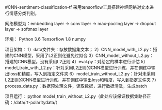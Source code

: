 #CNN-sentiment-classification-tf
采用tensorflow工具搭建神经网络对文本进行情感分类判别。

网络模型为：embedding layer -> conv layer -> max-pooling layer -> dropout layer -> softmax layer

环境：
Python 3.6
Tensorflow 1.8
numpy

项目架构：
       1）data文件夹：存放数据集文本；
       2）CNN_model_with_L2.py：搭建的CNN模型，采用了L2正则化避免过拟合
       3）CNN_model_without_L2.py：搭建的CNN模型，没有采用L2正则
       4）eval.py：对给定的样本进行评估
       5）model_train_with_L2.py：针对采用L2正则的CNN模型进行训练，并在训练中输出loss和精度，写入到指定文件夹
       6）model_train_without_L2.py：针对未采用L2正则的CNN模型进行训练，并在训练中输出loss和精度，写入到指定文件夹
       7）process_data.py：数据预处理文件，读取数据，进行数据清洗，生成batch
 
 项目运行：
  python model_train_without_L2.py（此处应该保证数据集路径正确：/data/rt-polaritydata/）
